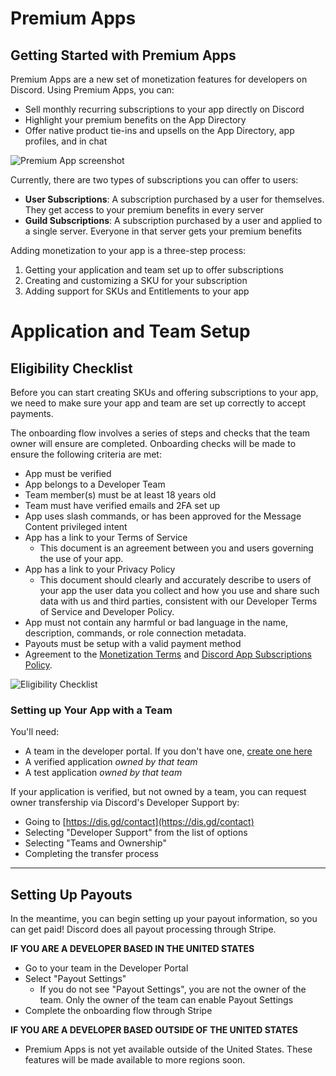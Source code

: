 # Premium Apps

## Getting Started with Premium Apps

Premium Apps are a new set of monetization features for developers on Discord. Using Premium Apps, you can:

-   Sell monthly recurring subscriptions to your app directly on Discord
-   Highlight your premium benefits on the App Directory
-   Offer native product tie-ins and upsells on the App Directory, app profiles, and in chat

![Premium App screenshot](premium-example.png)

Currently, there are two types of subscriptions you can offer to users:

-   **User Subscriptions**: A subscription purchased by a user for themselves. They get access to your premium benefits in every server
-   **Guild Subscriptions**: A subscription purchased by a user and applied to a single server. Everyone in that server gets your premium benefits

Adding monetization to your app is a three-step process:

1. Getting your application and team set up to offer subscriptions
2. Creating and customizing a SKU for your subscription
3. Adding support for SKUs and Entitlements to your app

# Application and Team Setup

## Eligibility Checklist

Before you can start creating SKUs and offering subscriptions to your app, we need to make sure your app and team are set up correctly to accept payments.

The onboarding flow involves a series of steps and checks that the team owner will ensure are completed. Onboarding checks will be made to ensure the following criteria are met:

-   App must be verified
-   App belongs to a Developer Team
-   Team member(s) must be at least 18 years old
-   Team must have verified emails and 2FA set up
-   App uses slash commands, or has been approved for the Message Content privileged intent
-   App has a link to your Terms of Service
    -   This document is an agreement between you and users governing the use of your app.
-   App has a link to your Privacy Policy
    -   This document should clearly and accurately describe to users of your app the user data you collect and how you use and share such data with us and third parties, consistent with our Developer Terms of Service and Developer Policy.
-   App must not contain any harmful or bad language in the name, description, commands, or role connection metadata.
-   Payouts must be setup with a valid payment method
-   Agreement to the [Monetization Terms](https://support.discord.com/hc/en-us/articles/5330075836311) and [Discord App Subscriptions Policy](https://support-dev.discord.com/hc/en-us/articles/17442400631959).

![Eligibility Checklist](monetization.png)

### Setting up Your App with a Team

You'll need:

-   A team in the developer portal. If you don't have one, [create one here](https://discord.com/developers/teams)
-   A verified application _owned by that team_
-   A test application _owned by that team_

If your application is verified, but not owned by a team, you can request owner transfership via Discord's Developer Support by:

-   Going to [https://dis.gd/contact](https://dis.gd/contact)
-   Selecting "Developer Support" from the list of options
-   Selecting "Teams and Ownership"
-   Completing the transfer process

---

## Setting Up Payouts

In the meantime, you can begin setting up your payout information, so you can get paid! Discord does all payout processing through Stripe.

**IF YOU ARE A DEVELOPER BASED IN THE UNITED STATES**

-   Go to your team in the Developer Portal
-   Select "Payout Settings"
    -   If you do not see "Payout Settings", you are not the owner of the team. Only the owner of the team can enable Payout Settings
-   Complete the onboarding flow through Stripe

**IF YOU ARE A DEVELOPER BASED OUTSIDE OF THE UNITED STATES**

-   Premium Apps is not yet available outside of the United States. These features will be made available to more regions soon.